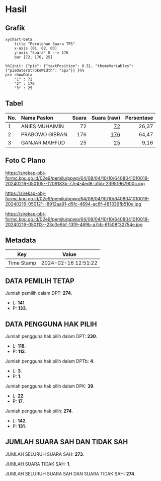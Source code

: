 # Hasil

## Grafik

```mermaid
xychart-beta
    title "Perolehan Suara TPS"
    x-axis [01, 02, 03]
    y-axis "Suara" 0 --> 176
    bar [72, 176, 25]
```

```mermaid
%%{init: {"pie": {"textPosition": 0.5}, "themeVariables": {"pieOuterStrokeWidth": "5px"}} }%%
pie showData
    "1" : 72
    "2" : 176
    "3" : 25
```

## Tabel

| No. | Nama Paslon    | Suara | Suara (raw) | Persentase |
|:--- |:-------------- | -----:| -----------:| ----------:|
| 1   | ANIES MUHAIMIN | 72    | [72][p-1]   | 26,37      |
| 2   | PRABOWO GIBRAN | 176   | [176][p-2]  | 64,47      |
| 3   | GANJAR MAHFUD  | 25    | [25][p-3]   | 9,16       |


[p-1]: https://github.com/gigit-pemilu/pemilu-2024-64-kalimantan-timur/blob/main/pilpres/hitung-suara/sub/64-kalimantan-timur/sub/08-kutai-timur/sub/04-sangatta-utara/sub/1010-teluk-lingga/sub/018-tps/sub/paslon-1.txt
[p-2]: https://github.com/gigit-pemilu/pemilu-2024-64-kalimantan-timur/blob/main/pilpres/hitung-suara/sub/64-kalimantan-timur/sub/08-kutai-timur/sub/04-sangatta-utara/sub/1010-teluk-lingga/sub/018-tps/sub/paslon-2.txt
[p-3]: https://github.com/gigit-pemilu/pemilu-2024-64-kalimantan-timur/blob/main/pilpres/hitung-suara/sub/64-kalimantan-timur/sub/08-kutai-timur/sub/04-sangatta-utara/sub/1010-teluk-lingga/sub/018-tps/sub/paslon-3.txt

## Foto C Plano

https://sirekap-obj-formc.kpu.go.id/02e9/pemilu/ppwp/64/08/04/10/10/6408041010018-20240216-050105--f209183b-77e4-4ed8-a1bb-23951967900c.jpg

https://sirekap-obj-formc.kpu.go.id/02e9/pemilu/ppwp/64/08/04/10/10/6408041010018-20240216-050121--8912aa91-d5fc-4694-ac6f-481339fb510e.jpg

https://sirekap-obj-formc.kpu.go.id/02e9/pemilu/ppwp/64/08/04/10/10/6408041010018-20240216-050113--23c0e6bf-13f9-469b-a7cb-61508f32754e.jpg


## Metadata

| Key        | Value               |
| ---------- | ------------------- |
| Time Stamp | 2024-02-16 12:51:22 |


## DATA PEMILIH TETAP

Jumlah pemilih dalam DPT: **274**.
 * L: **141**.
 * P: **133**.

## DATA PENGGUNA HAK PILIH

Jumlah pengguna hak pilih dalam DPT: **230**.
 * L: **118**.
 * P: **112**.

Jumlah pengguna hak pilih dalam DPTb: **4**.
 * L: **3**.
 * P: **1**.

Jumlah pengguna hak pilih dalam DPK: **39**.
 * L: **22**.
 * P: **17**.

Jumlah pengguna hak pilih: **274**.
 * L: **142**.
 * P: **131**.

## JUMLAH SUARA SAH DAN TIDAK SAH

JUMLAH SELURUH SUARA SAH: **273**.

JUMLAH SUARA TIDAK SAH: **1**.

JUMLAH SELURUH SUARA SAH DAN SUARA TIDAK SAH: **274**.


